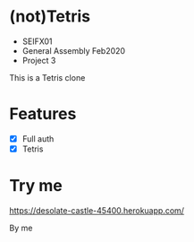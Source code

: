 # (not)Tetris
- SEIFX01
- General Assembly Feb2020
- Project 3

This is a Tetris clone

# Features
* [X] Full auth
* [X] Tetris

# Try me
https://desolate-castle-45400.herokuapp.com/

By me